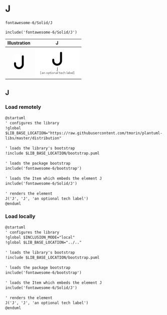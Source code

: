 # J


```text
fontawesome-6/Solid/J
```

```text
include('fontawesome-6/Solid/J')
```



| Illustration | J |
| :---: | :---: |
| ![illustration for Illustration](../../fontawesome-6/Solid/J.png) | ![illustration for J](../../fontawesome-6/Solid/J.Local.png) |




## J

### Load remotely
```plantuml
@startuml
' configures the library
!global $LIB_BASE_LOCATION="https://raw.githubusercontent.com/tmorin/plantuml-libs/master/distribution"

' loads the library's bootstrap
!include $LIB_BASE_LOCATION/bootstrap.puml

' loads the package bootstrap
include('fontawesome-6/bootstrap')

' loads the Item which embeds the element J
include('fontawesome-6/Solid/J')

' renders the element
J('J', 'J', 'an optional tech label')
@enduml
```

### Load locally
```plantuml
@startuml
' configures the library
!global $INCLUSION_MODE="local"
!global $LIB_BASE_LOCATION="../.."

' loads the library's bootstrap
!include $LIB_BASE_LOCATION/bootstrap.puml

' loads the package bootstrap
include('fontawesome-6/bootstrap')

' loads the Item which embeds the element J
include('fontawesome-6/Solid/J')

' renders the element
J('J', 'J', 'an optional tech label')
@enduml
```

